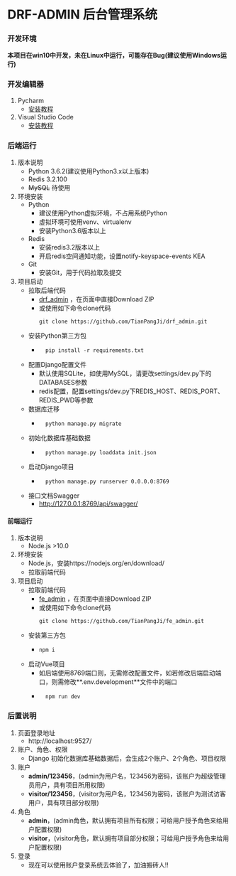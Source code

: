 # DRF-ADMIN 后台管理系统

### 开发环境
**本项目在win10中开发，未在Linux中运行，可能存在Bug(建议使用Windows运行)**

### 开发编辑器
1. Pycharm
    * [安装教程](https://www.runoob.com/w3cnote/pycharm-windows-install.html)
2. Visual Studio Code
    * [安装教程](https://blog.csdn.net/qq_34195507/article/details/94558862)

### 后端运行
1. 版本说明
    * Python 3.6.2(建议使用Python3.x以上版本)
    * Redis 3.2.100
    * ~~MySQL~~ 待使用
2. 环境安装
    * Python
        * 建议使用Python虚拟环境，不占用系统Python
        * 虚拟环境可使用venv、virtualenv
        * 安装Python3.6版本以上
    * Redis
        * 安装redis3.2版本以上
        * 开启redis空间通知功能，设置notify-keyspace-events KEA
    * Git
        * 安装Git，用于代码拉取及提交
3. 项目启动
    * 拉取后端代码
        * [drf_admin](https://github.com/TianPangJi/drf_admin) ，在页面中直接Download ZIP
        * 或使用如下命令clone代码
            ```shell script
            git clone https://github.com/TianPangJi/drf_admin.git
            ```
    * 安装Python第三方包
        * ```shell script
            pip install -r requirements.txt
            ```
    * 配置Django配置文件
        * 默认使用SQLite，如使用MySQL，请更改settings/dev.py下的DATABASES参数
        * redis配置，配置settings/dev.py下REDIS_HOST、REDIS_PORT、REDIS_PWD等参数
    * 数据库迁移
        * ```shell script
            python manage.py migrate
            ```
    * 初始化数据库基础数据
        * ```shell script
            python manage.py loaddata init.json
            ```
    * 启动Django项目
        * ```shell script
            python manage.py runserver 0.0.0.0:8769
            ```
    * 接口文档Swagger
        * http://127.0.0.1:8769/api/swagger/

#### 前端运行
1. 版本说明
    * Node.js >10.0
2. 环境安装
    * Node.js，安装https://nodejs.org/en/download/
    * 拉取前端代码
3. 项目启动
    * 拉取前端代码
        * [fe_admin](https://github.com/TianPangJi/fe_admin) ，在页面中直接Download ZIP
        * 或使用如下命令clone代码
            ```shell script
            git clone https://github.com/TianPangJi/fe_admin.git
            ```
    * 安装第三方包
        * ```shell script
          npm i  
            ```
    * 启动Vue项目
        * 如后端使用8769端口则，无需修改配置文件，如若修改后端启动端口，则需修改**.env.development**文件中的端口
        * ```shell script
            npm run dev
            ```

### 后置说明
1. 页面登录地址
    * http://localhost:9527/
2. 账户、角色、权限
    * Django 初始化数据库基础数据后，会生成2个账户、2个角色、项目权限
3. 账户
    * **admin/123456**，(admin为用户名，123456为密码，该账户为超级管理员用户，具有项目所用权限)
    * **visitor/123456**，(visitor为用户名，123456为密码，该账户为测试访客用户，具有项目部分权限)
4. 角色
    * **admin**，(admin角色，默认拥有项目所有权限；可给用户授予角色来给用户配置权限)
    * **visitor**，(visitor角色，默认拥有项目部分权限；可给用户授予角色来给用户配置权限)
5. 登录
    * 现在可以使用账户登录系统去体验了，加油搬砖人!!